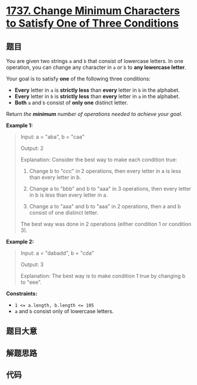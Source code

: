 # [1737. Change Minimum Characters to Satisfy One of Three Conditions](https://leetcode.com/problems/change-minimum-characters-to-satisfy-one-of-three-conditions/)

## 题目

You are given two strings `a` and `b` that consist of lowercase letters. In
one operation, you can change any character in `a` or `b` to **any lowercase
letter**.

Your goal is to satisfy **one** of the following three conditions:

  * **Every** letter in `a` is **strictly less** than **every** letter in `b` in the alphabet.
  * **Every** letter in `b` is **strictly less** than **every** letter in `a` in the alphabet.
  * **Both** `a` and `b` consist of **only one** distinct letter.

Return _the **minimum** number of operations needed to achieve your goal._



**Example 1:**

> Input: a = "aba", b = "caa"
> 
> Output: 2
> 
> Explanation: Consider the best way to make each condition true:
> 
> 1) Change b to "ccc" in 2 operations, then every letter in a is less than every letter in b.
> 
> 2) Change a to "bbb" and b to "aaa" in 3 operations, then every letter in b is less than every letter in a.
> 
> 3) Change a to "aaa" and b to "aaa" in 2 operations, then a and b consist of one distinct letter.
> 
> The best way was done in 2 operations (either condition 1 or condition 3).

**Example 2:**

> Input: a = "dabadd", b = "cda"
> 
> Output: 3
> 
> Explanation: The best way is to make condition 1 true by changing b to "eee".

**Constraints:**

  * `1 <= a.length, b.length <= 105`
  * `a` and `b` consist only of lowercase letters.


## 题目大意

## 解题思路

## 代码

```javascript

```


